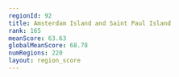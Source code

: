 ```yaml
---
regionId: 92
title: Amsterdam Island and Saint Paul Island
rank: 165
meanScore: 63.63
globalMeanScore: 68.78
numRegions: 220
layout: region_score
---
```

